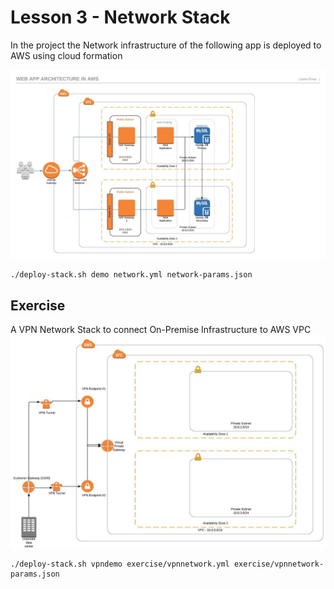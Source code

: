 # Lesson 3 - Network Stack
In the project the Network infrastructure of the following app is deployed to AWS using cloud formation

![WebApp infrastructure](AWSWebApp.jpeg)

```shell script
./deploy-stack.sh demo network.yml network-params.json
```

## Exercise 
A VPN Network Stack to connect On-Premise Infrastructure to AWS VPC
![WebApp infrastructure](exercise/vpn.png)

```shell script
./deploy-stack.sh vpndemo exercise/vpnnetwork.yml exercise/vpnnetwork-params.json
```